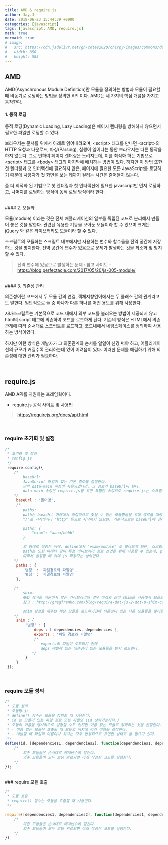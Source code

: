 ```yaml
---
title: AMD & require.js
author: Jay.J
date: 2018-06-23 15:44:39 +0900
categories: [javascript]
tags: [javascript, AMD, require.js]
math: true
mermaid: true
# image:
#   src: https://cdn.jsdelivr.net/gh/cotes2020/chirpy-images/commons/devices-mockup.png
#   width: 850
#   height: 585
---
```


## AMD

AMD(Asynchronous Module Definition)란 모듈을 정의하는 방법과 모듈이 필요할 때 비동기로 로딩하는 방법을 정의한 API 이다.
AMD는 세 가지의 핵심 개념을 가지고 동작한다.
<br>
#### 1. 동적 로딩

동적 로딩(Dynamic Loading, Lazy Loading)은 페이지 렌더링을 방해하지 않으면서 필요한 파일만 로딩할 수 있다.

브라우저는 문서를 위에서 아래로 읽어내려오며, \<script\> 태그를 만나면 \<script\>의 HTTP 요청과 다운로드, 파싱(Parsing), 실행이 일어나는 동안 브라우저는 다른 동작을 하지 않는다.
그로 인하여 페이지 렌더링은 느려지는데, 이를 최적화 하는 기법으로 \<script\> 태그를 \<body\> 태그의 마지막에 배치하는 방법이 있다.
하지만 이 방법 또한 첫 렌더링과 첫 인터랙션에 필요하지 않은, 페이지에 필요한 모든 JavaScript를 로딩하기 때문에 사용자가 첫 화면을 보는 데까지 걸리는 시간은 줄어들지 않는다.

좀 더 최적화 된 기법으로 첫 렌더링과 첫 인터랙션에 필요한 javascript만 먼저 로딩하고, 나머지를 로딩하는 방식이 동적 로딩 방식이라 한다.

<br>
#### 2. 모듈화

모듈(module) 이라는 것은 전체 애플리케이션의 일부를 독립된 코드로 분리해서 만들어 놓은 것을 말한다.
관련된 유용한 기능을 모아둔 모듈이라 할 수 있으며 크게는 jQuery 와 같은 라이브러리도 모듈이라 할 수 있다.

스크립트의 모듈화는 스크립트 내부에서만 사용하는 변수와 함수들을 전역 공간에 저장하는 것을 방지한다.
전역 공간에 변수가 있음으로 문제가 발생하는 것을 최소화 및 방지할 수 있다.
> 전역 변수에 있음으로 발생하는 문제 :
> 참고 사이트 - <a href="https://blog.perfectacle.com/2017/05/20/js-005-module/">https://blog.perfectacle.com/2017/05/20/js-005-module/</a>

<br>
#### 3. 의존성 관리

의존성이란 코드에서 두 모듈 간의 연결, 객체지향언어에서는 두 클래스 간의 관계라고도 말한다.
일반적으로 둘 중 하나가 다른 하나를 어떤 용도를 위해 사용한다.

자바스크립트는 기본적으로 코드 내에서 외부 코드를 불러오는 방법이 제공되지 않고 html의 script 태그에 의존하여 코드를 로드하게 된다.
기존의 방식은 HTML에서 의존관계에 따라 순서대로 스크립트를 로드하고, 코드내에서 네임스페이스를 정의하여 사용하는 방식이였다.

하지만 이런 방식은 개발자가 그 의존관계와 순서를 일일이 신경 써야 하고, 어플리케이션의 규모가 커질수록 관리하는데 있어 어려움이 있다.
이러한 문제를 해결하기 위해 의존성에 대한 관리가 필요하다.

<br>

## require.js

AMD API를 지원하는 프레임웍이다.

- require.js 공식 사이트 및 사용법
> https://requirejs.org/docs/api.html

<br>

### require 초기화 및 설정

```js
/*
 * 초기화 및 설정
 * config.js
 */
 require.config({
    /*
        baseUrl:
        JavaScript 파일이 있는 기본 경로를 설정한다.
        만약 data-main 속성이 사용되었다면, 그 경로가 baseUrl이 된다.
        data-main 속성은 require.js를 위한 특별한 속성으로 require.js는 스크립트 로딩을 시작하기 위해 이 부분을 체크한다.
    */
     baseUrl : '폴더명',
     /*
        paths:
        path는 baseUrl 아래에서 직접적으로 찾을 수 없는 모듈명들을 위해 경로를 매핑해주는 속성이다.
        "/"로 시작하거나 "http" 등으로 시작하지 않으면, 기본적으로는 baseUrl에 상대적으로 설정하게 된다.

        paths: {
            "exam": "aaaa/bbbb"
        }

        의 형태로 설정한 뒤에, define에서 "exam/module" 로 불러오게 되면, 스크립트 태그에서는 실제로는 src="aaaa/bbbb/module.js" 로 잡을 것이다.
        path는 또한 아래와 같이 특정 라이브러리 경로 선언을 위해 사용될 수 있는데, path 매핑 코드는 자동적으로 .js 확장자를 붙여서 모듈명을 매핑한다.
        따라서 설정할 때 뒤에 js 확장자는 생략한다.
    */
     paths : {
        '별칭' : '파일경로와 파일명',
        '별칭' : '파일경로와 파일명'
     },

    /*
        shim:
        AMD 형식을 지원하지 않는 라이브러리의 경우 아래와 같이 shim을 사용해서 모듈로 불러올 수 있다.
        참고 : http://gregfranko.com/blog/require-dot-js-2-dot-0-shim-configuration/

        shim 설정을 해주면 해당 모듈을 로드하기전에 의존성이 있는 다른 모듈들을 불러올수 있게 설정이 가능했다.
    */
     shim : {
         '별칭' : {
             deps : [ dependencies, dependencies ],
             exports : '파일 경로와 파일명'
             /*
                exports의 파일이 로드되기 전에
                deps 배열에 있는 의존성이 있는 모듈들을 먼저 로드한다.
            */
         }
     }
 });
```
<br>

### require 모듈 정의

```js
/*
 * 모듈 정의
 * 모듈명.js
 * define() 함수는 모듈을 정의할 때 사용한다.
 * id 는 모듈이 있는 파일 경로 또는 파일명 (id 생략가능하다.)
 * 모듈의 이름을 명시적으로 설정할 수도 있지만 이름 없는 모듈로 정의하는 것을 권장한다.
 * - 이름 없는 모듈은 호출될 때 모듈의 위치에 따라 이름을 결정한다.
 * - 개발할 때 파일의 이름이나 위치는 자주 변경되므로 유연한 상태로 둘 필요가 있다.
 */
define(id, [dependencies1, dependencies2], function(dependencies1, dependencies2){
    /*
        의존 모듈들은 순서대로 매개변수에 담긴다.
        의존 모듈들이 모두 로딩 완료되면 아래 작성한 코드를 실행한다.
    */
});
```
<br>
### require 모듈 호출

```js
/*
 * 모듈 호출
 * require() 함수는 모듈을 호출할 때 사용한다.
 */

require([dependencies1, dependencies2], function(dependencies1, dependencies2){
    /*
        의존 모듈들은 순서대로 매개변수에 담긴다.
        의존 모듈들이 모두 로딩 완료되면 아래 작성한 코드를 실행한다.
    */
})
```


